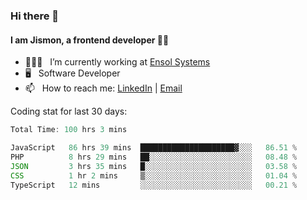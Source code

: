 ### Hi there 👋

#### I am Jismon, a frontend developer 👦🏻

- 🧑🏻‍💻   &nbsp; I’m currently working at <a href='https://www.ensolsystems.com/' target="_blank">Ensol Systems</a>
- 🖥   &nbsp; Software Developer
- 📫   &nbsp; How to reach me: <a href='https://www.linkedin.com/in/jismonthomas/'>LinkedIn</a> | <a href='mailto:hellojismonthomas@gmail.com'>Email</a>

Coding stat for last 30 days:
<!--START_SECTION:waka-->

```javascript
Total Time: 100 hrs 3 mins

JavaScript   86 hrs 39 mins  █████████████████████▓░░░   86.51 %
PHP          8 hrs 29 mins   ██░░░░░░░░░░░░░░░░░░░░░░░   08.48 %
JSON         3 hrs 35 mins   █░░░░░░░░░░░░░░░░░░░░░░░░   03.58 %
CSS          1 hr 2 mins     ▒░░░░░░░░░░░░░░░░░░░░░░░░   01.04 %
TypeScript   12 mins         ░░░░░░░░░░░░░░░░░░░░░░░░░   00.21 %
```

<!--END_SECTION:waka-->

<!--
**jismonthomas/jismonthomas** is a ✨ _special_ ✨ repository because its `README.md` (this file) appears on your GitHub profile.

Here are some ideas to get you started:

- 🔭 I’m currently working on ...
- 🌱 I’m currently learning ...
- 👯 I’m looking to collaborate on ...
- 🤔 I’m looking for help with ...
- 💬 Ask me about ...
- 📫 How to reach me: ...
- 😄 Pronouns: ...
- ⚡ Fun fact: ...
-->
